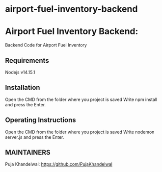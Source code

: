 # airport-fuel-inventory-backend
# Airport Fuel Inventory Backend:
Backend Code for Airport Fuel Inventory

## Requirements
Nodejs v14.15.1

## Installation
Open the CMD from the folder where you project is saved
Write npm install and press the Enter.

## Operating Instructions
Open the CMD from the folder where you project is saved
Write nodemon server.js and press the Enter.

## MAINTAINERS
Puja Khandelwal: https://github.com/PujaKhandelwal
